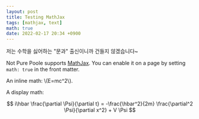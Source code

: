 ```yaml
---
layout: post
title: Testing MathJax
tags: [mathjax, text]
math: true
date: 2022-02-17 20:34 +0900
---
```

저는 수학을 싫어하는 "문과" 출신이니까 건들지 않겠습니다~

Not Pure Poole supports [MathJax](https://www.mathjax.org/). You can enable it on a page by setting `math: true` in the front matter.

An inline math: \\\(E=mc^2\\\).

A display math:

$$
i\hbar \frac{\partial \Psi}{\partial t} = -\frac{\hbar^2}{2m}
\frac{\partial^2 \Psi}{\partial x^2} + V \Psi
$$